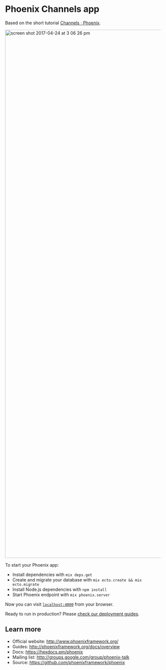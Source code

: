 # Phoenix Channels app

Based on the short tutorial [Channels · Phoenix](http://www.phoenixframework.org/docs/channels).

<img width="1708" alt="screen shot 2017-04-24 at 3 06 26 pm" src="https://cloud.githubusercontent.com/assets/116972/25325782/c4cf2c24-28ff-11e7-9fd2-df1bb90fd3e0.png">

To start your Phoenix app:

  * Install dependencies with `mix deps.get`
  * Create and migrate your database with `mix ecto.create && mix ecto.migrate`
  * Install Node.js dependencies with `npm install`
  * Start Phoenix endpoint with `mix phoenix.server`

Now you can visit [`localhost:4000`](http://localhost:4000) from your browser.

Ready to run in production? Please [check our deployment guides](http://www.phoenixframework.org/docs/deployment).

## Learn more

  * Official website: http://www.phoenixframework.org/
  * Guides: http://phoenixframework.org/docs/overview
  * Docs: https://hexdocs.pm/phoenix
  * Mailing list: http://groups.google.com/group/phoenix-talk
  * Source: https://github.com/phoenixframework/phoenix
